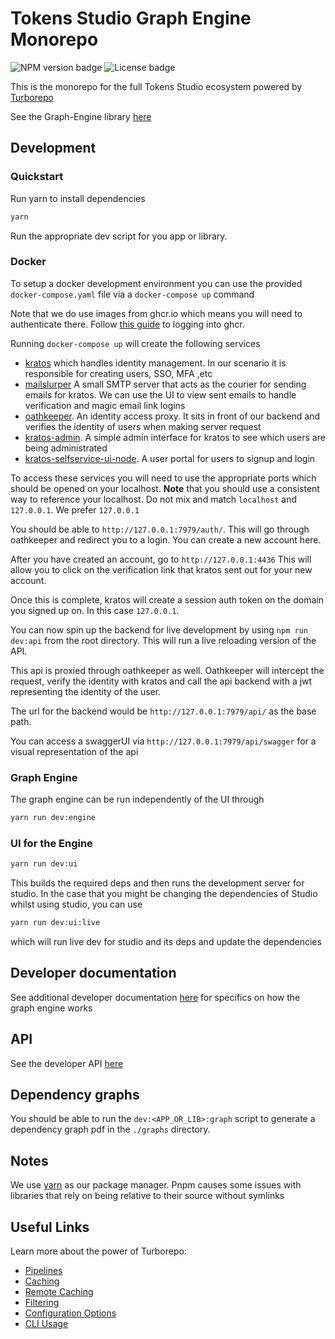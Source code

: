 # Tokens Studio Graph Engine Monorepo

![NPM version badge](https://img.shields.io/npm/v/@tokens-studio/graph-engine) ![License badge](https://img.shields.io/github/license/tokens-studio/types)

This is the monorepo for the full Tokens Studio ecosystem powered by [Turborepo](https://turbo.build/)

See the Graph-Engine library [here](./packages/graph-engine/readme.md)


## Development

### Quickstart

Run yarn to install dependencies

```sh
yarn
```

Run the appropriate dev script for you app or library.

### Docker

To setup a docker development environment you can use the provided `docker-compose.yaml` file via a `docker-compose up` command

Note that we do use images from ghcr.io which means you will need to authenticate there. Follow [this guide](https://docs.github.com/en/packages/working-with-a-github-packages-registry/working-with-the-container-registry) to logging into ghcr.


Running `docker-compose up` will create the following services

- [kratos](https://www.ory.sh/kratos/) which handles identity management. In our scenario it is responsible for creating users, SSO, MFA ,etc
- [mailslurper](https://www.mailslurper.com/) A small SMTP server that acts as the courier for sending emails for kratos. We can use the UI to view sent emails to handle verification and magic email link logins
- [oathkeeper](https://github.com/ory/oathkeeper). An identity access proxy. It sits in front of our backend and verifies the identity of users when making server request
- [kratos-admin](https://github.com/dfoxg/kratos-admin-ui). A simple admin interface for kratos to see which users are being administrated
- [kratos-selfservice-ui-node](https://github.com/ory/kratos-selfservice-ui-node). A user portal for users to signup and login 


To access these services you will need to use the appropriate ports which should be opened on your localhost. **Note** that you should use a consistent way to reference your localhost. Do not mix and match `localhost` and `127.0.0.1`. We prefer `127.0.0.1`

You should be able to `http://127.0.0.1:7979/auth/`. This will go through oathkeeper and redirect you to a login. You can create a new account here. 

After you have created an account, go to `http://127.0.0.1:4436` This will allow you to click on the verification link that kratos sent out for your new account.

Once this is complete, kratos will create a session auth token on the domain you signed up on. In this case `127.0.0.1`.

You can now spin up the backend for live development by using `npm run dev:api` from the root directory. This will run a live reloading version of the API.

This api is proxied through oathkeeper as well. Oathkeeper will intercept the request, verify the identity with kratos and call the api backend with a jwt representing the identity of the user. 

The url for the backend would be `http://127.0.0.1:7979/api/` as the base path.

You can access a swaggerUI via `http://127.0.0.1:7979/api/swagger` for a visual representation of the api
 





### Graph Engine

The graph engine can be run independently of the UI through

```sh
yarn run dev:engine
```

### UI for the Engine

```sh
yarn run dev:ui
```

This builds the required deps and then runs the development server for studio. In the case that you might be changing the dependencies of Studio whilst using studio, you can use

```sh
yarn run dev:ui:live
```

which will run live dev for studio and its deps and update the dependencies

## Developer documentation

See additional developer documentation [here](./developer-documentation/index.md) for specifics on how the graph engine works

## API

See the developer API [here](https://tokens-studio.github.io/graph-engine/)

## Dependency graphs

You should be able to run the `dev:<APP_OR_LIB>:graph` script to generate a dependency graph pdf in the `./graphs` directory.

## Notes

We use [yarn](https://classic.yarnpkg.com/) as our package manager. Pnpm causes some issues with libraries that rely on being relative to their source without symlinks

## Useful Links

Learn more about the power of Turborepo:

- [Pipelines](https://turbo.build/repo/docs/core-concepts/monorepos/running-tasks)
- [Caching](https://turbo.build/repo/docs/core-concepts/caching)
- [Remote Caching](https://turbo.build/repo/docs/core-concepts/remote-caching)
- [Filtering](https://turbo.build/repo/docs/core-concepts/monorepos/filtering)
- [Configuration Options](https://turbo.build/repo/docs/reference/configuration)
- [CLI Usage](https://turbo.build/repo/docs/reference/command-line-reference)
